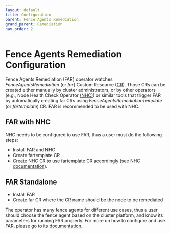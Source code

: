 ```yaml
---
layout: default
title: Configuration
parent: Fence Agents Remediation
grand_parent: Remediation
nav_order: 2
---
```


<!-- markdownlint-disable-next-line MD025 -->
# Fence Agents Remediation Configuration

Fence Agents Remediation (FAR) operator watches *FenceAgentsRemediation* (or *far*) Custom Resource ([CR](https://kubernetes.io/docs/concepts/extend-kubernetes/api-extension/custom-resources/)).
Those CRs can be created either manually by cluster administrators, or by other operators (e.g., Node Health Check Operator [(NHC)](https://github.com/medik8s/node-healthcheck-operator#readme)) or similar tools that trigger FAR by automatically creating far CRs using *FenceAgentsRemediationTemplate* (or *fartemplate*) CR.
FAR is recommended to be used with NHC.

## FAR with NHC

NHC needs to be configured to use FAR, thus a user must do the following steps:

* Install FAR and NHC
* Create fartemplate CR
* Create NHC CR to use fartemplate CR accordingly (see [NHC documentation](https://github.com/medik8s/node-healthcheck-operator/blob/main/docs/configuration.md#remediationtemplate)).

## FAR Standalone

* Install FAR
* Create far CR where the CR name should be the node to be remediated

The operator has many fence agents for different use cases, thus a user should choose the fence agent based on the cluster platform, and know its parameters for running FAR properly.
For more on how to configure and use FAR, please go to its [documentation](https://github.com/medik8s/fence-agents-remediation#usage).
